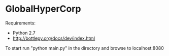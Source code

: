 # GlobalHyperCorp

Requirements:
* Python 2.7
* http://bottlepy.org/docs/dev/index.html
 

To start run "python main.py" in the directory and browse to localhost:8080
